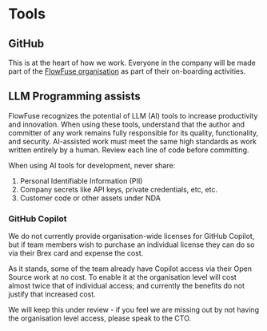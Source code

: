 # Tools

## GitHub

This is at the heart of how we work. Everyone in the company will be made part of
the [FlowFuse organisation](https://github.com/FlowFuse) as part of their on-boarding
activities.

## LLM Programming assists

FlowFuse recognizes the potential of LLM (AI) tools to increase productivity and
innovation. When using these tools, understand that the author and committer of
any work remains fully responsible for its quality, functionality, and
security. AI-assisted work must meet the same high standards as work written
entirely by a human. Review each line of code before committing.

When using AI tools for development, never share:
1. Personal Identifiable Information (PII)
2. Company secrets like API keys, private credentials, etc, etc.
3. Customer code or other assets under NDA

### GitHub Copilot

We do not currently provide organisation-wide licenses for GitHub Copilot, but if
team members wish to purchase an individual license they can do so via their Brex
card and expense the cost.

As it stands, some of the team already have Copilot access via their Open Source work
at no cost. To enable it at the organisation level will cost almost twice that of
individual access; and currently the benefits do not justify that increased cost.

We will keep this under review - if you feel we are missing out by not having
the organisation level access, please speak to the CTO.
